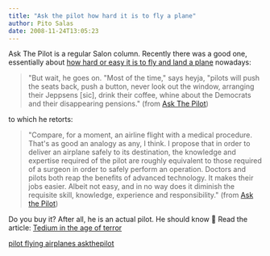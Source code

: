 ```yaml
---
title: "Ask the pilot how hard it is to fly a plane"
author: Pito Salas
date: 2008-11-24T13:05:23
---
```




Ask The Pilot is a regular Salon column. Recently there was a good one,
essentially about [how hard or easy it is to fly and land a
plane](<http://www.salon.com/tech/col/smith/2008/11/14/askthepilot298/index.html>)
nowadays:

> "But wait, he goes on. "Most of the time," says heyja, "pilots will push the
> seats back, push a button, never look out the window, arranging their
> Jeppsens [sic], drink their coffee, whine about the Democrats and their
> disappearing pensions." (from [Ask The
> Pilot](<http://www.salon.com/tech/col/smith/2008/11/14/askthepilot298/index.html>))

to which he retorts:

> "Compare, for a moment, an airline flight with a medical procedure. That's
> as good an analogy as any, I think. I propose that in order to deliver an
> airplane safely to its destination, the knowledge and expertise required of
> the pilot are roughly equivalent to those required of a surgeon in order to
> safely perform an operation. Doctors and pilots both reap the benefits of
> advanced technology. It makes their jobs easier. Albeit not easy, and in no
> way does it diminish the requisite skill, knowledge, experience and
> responsibility." (from [Ask the
> Pilot](<http://www.salon.com/tech/col/smith/2008/11/14/askthepilot298/index.html>))

Do you buy it? After all, he is an actual pilot. He should know 🙂 Read the
article: [Tedium in the age of
terror](<http://www.salon.com/tech/col/smith/2008/11/14/askthepilot298/index.html>)

[pilot flying airplanes
askthepilot](<http://technorati.com/tag/pilot%20flying%20airplanes%20askthepilot>)


